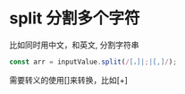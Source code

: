 # split 分割多个字符


比如同时用中文，和英文, 分割字符串

```js
const arr = inputValue.split(/[，]|;|[,]/);

```

需要转义的使用[]来转换，比如[+]